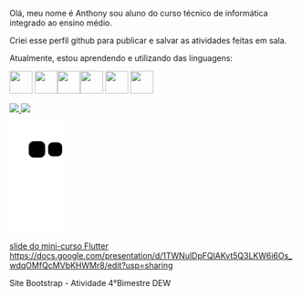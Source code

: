 Olá, meu nome é Anthony sou aluno do curso técnico de informática integrado ao ensino médio.

Criei esse perfil github para publicar e salvar as atividades feitas em sala.

Atualmente, estou aprendendo e utilizando das linguagens:

<img src="https://play-lh.googleusercontent.com/85WnuKkqDY4gf6tndeL4_Ng5vgRk7PTfmpI4vHMIosyq6XQ7ZGDXNtYG2s0b09kJMw" width="40" height="40"/> <img src="https://play-lh.googleusercontent.com/RTAZb9E639F4JBcuBRTPEk9_92I-kaKgBMw4LFxTGhdCQeqWukXh74rTngbQpBVGxqo" width="40" height="40"/><img src="https://cdn-icons-png.flaticon.com/512/919/919830.png" width="40" height="40"/><img src="https://cdn-icons-png.flaticon.com/512/5968/5968350.png" width="40" height="40"/> <img src="https://getbootstrap.com.br/docs/4.1/assets/img/bootstrap-stack.png" width="40" height="40"/> <img src="https://encrypted-tbn0.gstatic.com/images?q=tbn:ANd9GcSCFmj9qg68AFAx8H7Xo5x20h4Ozi3ug1gXUdKqKnSBUfMdXuOKxMCpV4nsVecAwPNjwPs&usqp=CAU" width="40" height="40"/>
<div>
<a href="https://github.com/Anthonyysilv">
<img height="180em" src="https://github-readme-stats.vercel.app/api/top-langs/?username=Anthonyysilv&layout=compact&langs_count=7&theme=dracula"/>
<img height="180em" src="https://github-readme-stats.vercel.app/api?username=Anthonyysilv&show_icons=true&theme=dracula&include_all_commits=true&count_private=true"/>
</div>
 
![Snake animation](https://github.com/Anthonyysilv/Anthonyysilv/blob/output/github-contribution-grid-snake.svg)

 slide do mini-curso Flutter
https://docs.google.com/presentation/d/1TWNulDpFQlAKvt5Q3LKW6i6Os_wdqOMfQcMVbKHWMr8/edit?usp=sharing

Site Bootstrap - Atividade 4°Bimestre DEW

